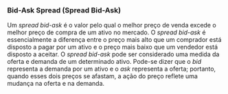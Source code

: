 ### Bid-Ask Spread (Spread Bid-Ask)

Um _spread bid-ask_ é o valor pelo qual o melhor preço de venda excede o melhor preço de compra de um ativo no mercado. O _spread bid-ask_ é essencialmente a diferença entre o preço mais alto que um comprador está disposto a pagar por um ativo e o preço mais baixo que um vendedor está disposto a aceitar. O _spread bid-ask_ pode ser considerado uma medida da oferta e demanda de um determinado ativo. Pode-se dizer que o _bid_ representa a demanda por um ativo e o _ask_ representa a oferta; portanto, quando esses dois preços se afastam, a ação do preço reflete uma mudança na oferta e na demanda.